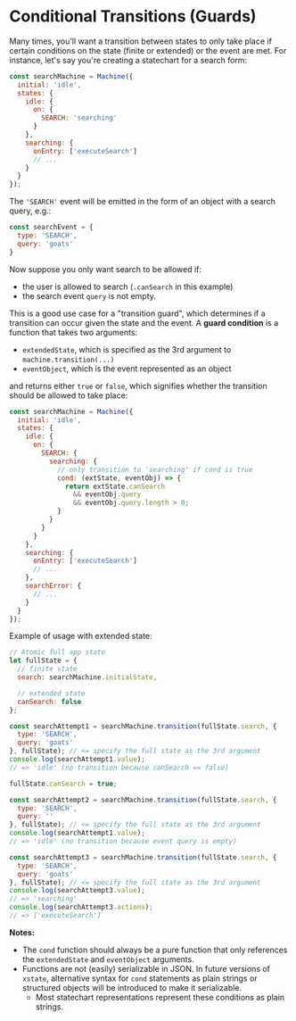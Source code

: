 # Conditional Transitions (Guards)

Many times, you'll want a transition between states to only take place if certain conditions on the state (finite or extended) or the event are met. For instance, let's say you're creating a statechart for a search form:

```js
const searchMachine = Machine({
  initial: 'idle',
  states: {
    idle: {
      on: {
        SEARCH: 'searching'
      }
    },
    searching: {
      onEntry: ['executeSearch']
      // ...
    }
  }
});
```

The `'SEARCH'` event will be emitted in the form of an object with a search query, e.g.:

```js
const searchEvent = {
  type: 'SEARCH',
  query: 'goats'
}
```

Now suppose you only want search to be allowed if:
- the user is allowed to search (`.canSearch` in this example)
- the search event `query` is not empty.

This is a good use case for a "transition guard", which determines if a transition can occur given the state and the event. A **guard condition** is a function that takes two arguments:

- `extendedState`, which is specified as the 3rd argument to `machine.transition(...)`
- `eventObject`, which is the event represented as an object

and returns either `true` or `false`, which signifies whether the transition should be allowed to take place:

```js
const searchMachine = Machine({
  initial: 'idle',
  states: {
    idle: {
      on: {
        SEARCH: {
          searching: {
            // only transition to 'searching' if cond is true
            cond: (extState, eventObj) => {
              return extState.canSearch
                && eventObj.query
                && eventObj.query.length > 0;
            }
          }
        }
      }
    },
    searching: {
      onEntry: ['executeSearch']
      // ...
    },
    searchError: {
      // ...
    }
  }
});
```

Example of usage with extended state:

```js
// Atomic full app state
let fullState = {
  // finite state
  search: searchMachine.initialState,

  // extended state
  canSearch: false
};

const searchAttempt1 = searchMachine.transition(fullState.search, {
  type: 'SEARCH',
  query: 'goats'
}, fullState); // <= specify the full state as the 3rd argument
console.log(searchAttempt1.value);
// => 'idle' (no transition because canSearch == false)

fullState.canSearch = true;

const searchAttempt2 = searchMachine.transition(fullState.search, {
  type: 'SEARCH',
  query: ''
}, fullState); // <= specify the full state as the 3rd argument
console.log(searchAttempt1.value);
// => 'idle' (no transition because event query is empty)

const searchAttempt3 = searchMachine.transition(fullState.search, {
  type: 'SEARCH',
  query: 'goats'
}, fullState); // <= specify the full state as the 3rd argument
console.log(searchAttempt3.value);
// => 'searching'
console.log(searchAttempt3.actions);
// => ['executeSearch']
```

**Notes:**
- The `cond` function should always be a pure function that only references the `extendedState` and `eventObject` arguments.
- Functions are not (easily) serializable in JSON. In future versions of `xstate`, alternative syntax for `cond` statements as plain strings or structured objects will be introduced to make it serializable.
  - Most statechart representations represent these conditions as plain strings.

